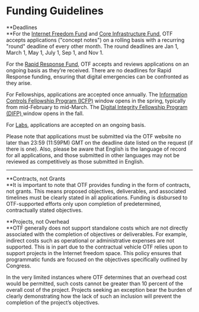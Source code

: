 # Funding Guidelines

**Deadlines      
**For the [Internet Freedom Fund](https://www.opentech.fund/requests/internet-freedom-fund) and [Core Infrastructure Fund](https://www.opentech.fund/requests/core-infrastructure-fund), OTF accepts applications \("concept notes"\) on a rolling basis with a recurring "round" deadline of every other month. The round deadlines are Jan 1, March 1, May 1, July 1, Sep 1, and Nov 1.

For the [Rapid Response Fund](https://www.opentech.fund/requests/rapid-response-fund), OTF accepts and reviews applications on an ongoing basis as they’re received. There are no deadlines for Rapid Response funding, ensuring that digital emergencies can be confronted as they arise.

For Fellowships, applications are accepted once annually. The [Information Controls Fellowship Program \(ICFP\)](https://www.opentech.fund/requests/icfp) window opens in the spring, typically from mid-February to mid-March. The [Digital Integrity Fellowship Program \(DIFP\) ](https://www.opentech.fund/fellowships/difp)window opens in the fall.

For [Labs](https://www.opentech.fund/labs), applications are accepted on an ongoing basis.

Please note that applications must be submitted via the OTF website no later than 23:59 \(11:59PM\) GMT on the deadline date listed on the request \(if there is one\). Also, please be aware that English is the language of record for all applications, and those submitted in other languages may not be reviewed as competitively as those submitted in English.

---

**Contracts, not Grants    
**It is important to note that OTF provides funding in the form of contracts, not grants. This means proposed objectives, deliverables, and associated timelines must be clearly stated in all applications. Funding is disbursed to OTF-supported efforts only upon completion of predetermined, contractually stated objectives.

**Projects, not Overhead    
**OTF generally does not support standalone costs which are not directly associated with the completion of objectives or deliverables. For example, indirect costs such as operational or administrative expenses are not supported. This is in part due to the contractual vehicle OTF relies upon to support projects in the Internet freedom space. This policy ensures that programmatic funds are focused on the objectives specifically outlined by Congress.

In the very limited instances where OTF determines that an overhead cost would be permitted, such costs cannot be greater than 10 percent of the overall cost of the project. Projects seeking an exception bear the burden of clearly demonstrating how the lack of such an inclusion will prevent the completion of the project’s objectives.


